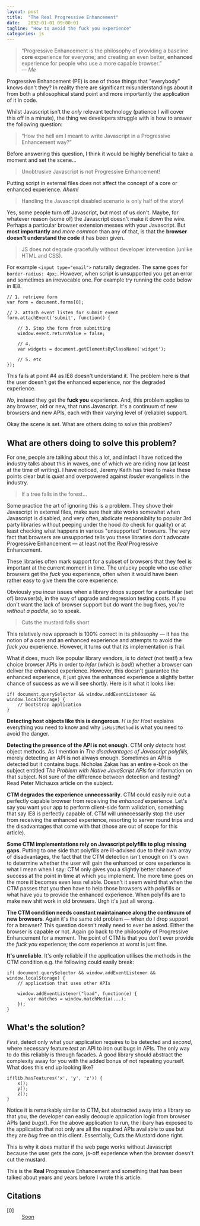 ```yaml
---
layout: post
title:  "The Real Progressive Enhancement"
date:   2032-01-01 09:00:01
tagline: "How to avoid the fuck you experience"
categories: js
---
```


> &ldquo;Progressive Enhancement is the philosophy of providing a baseline **core** experience for everyone; and creating an even better, **enhanced** experience for people who use a more capable browser.&rdquo;
> <br> &mdash; <cite>Me</cite>

Progressive Enhancement (PE) is one of those things that "everybody" knows don't they? In reality there are significant misunderstandings about it from both a philosophical stand point and more importantly the application of it in code.

Whilst Javascript isn't the *only* relevant technology (patience I will cover this off in a minute), the thing we developers struggle with is how to answer the following question:

> &ldquo;How the hell am I meant to write Javascript in a Progressive Enhancement way?&rdquo;

Before answering this question, I think it would be highly beneficial to take a moment and set the scene&hellip;

> Unobtrusive Javascript is not Progressive Enhancement!

Putting script in external files does not affect the concept of a core or enhanced experience. *Ahem!*

> Handling the Javascript disabled scenario is only half of the story!

Yes, some people turn off Javascript, but most of us don't. Maybe, for whatever reason (some of) the Javascript doesn't make it down the wire. Perhaps a particular browser extension messes with your Javascript. But **most importantly** and *more common* than any of that, is that the **browser doesn't understand the code** it has been given.

> JS does not degrade gracefully without developer intervention (unlike HTML and CSS).

For example `<input type="email">` naturally degrades. The same goes for `border-radius: 4px;`. However, when script is unsupported you get an error and sometimes an irrevocable one. For example try running the code below in IE8.

	// 1. retrieve form
	var form = document.forms[0];

	// 2. attach event listen for submit event
	form.attachEvent('submit', function() {

		// 3. Stop the form from submitting
		window.event.returnValue = false;

		// 4.
		var widgets = document.getElementsByClassName('widget');

		// 5. etc
	});

This fails at point #4 as IE8 doesn't understand it. The problem here is that the user doesn't get the enhanced experience, nor the degraded experience.

*No*, instead they get the **fuck you** experience. And, this problem applies to any browser, old or new, that runs Javascript. It's a continuum of new browsers and new APIs, each with their varying level of (reliable) support.

Okay the scene is set. What are others doing to solve this problem?

## What are others doing to solve this problem?

For one, people are talking about this a lot, and infact I have noticed the industry talks about this in waves, one of which we are riding now (at least at the time of writing). I have noticed, Jeremy Keith has tried to make these points clear but is *quiet* and overpowered against *louder* evangelists in the industry.

> If a tree falls in the forest...

Some practice the art of ignoring this is a problem. They shove their Javascript in external files, make sure their site works somewhat when Javascript is disabled, and very often, abdicate responsiblity to popular 3rd party libraries without peeping under the hood (to check for quality) or at least checking what happens in various "unsupported" browsers. The very fact that browsers are unsupported tells you these libraries don't advocate Progressive Enhancement &mdash; at least not the *Real* Progressive Enhancement.

These libraries often mark support for a subset of browsers that they feel is important at the current moment in time. The unlucky people who use *other* browsers get the *fuck you* experience, often when it would have been rather easy to give them the core experience.

Obviously you incur issues when a library drops support for a particular (set of) browser(s), in the way of upgrade and regression testing costs. If you don't want the lack of browser support but do want the bug fixes, you're *without a paddle*, so to speak.

> Cuts the mustard falls short

This relatively new approach is 100% correct in its philosophy &mdash; it has the notion of a core and an enhanced experience and attempts to avoid the *fuck you* experience. However, it turns out that its implementation is frail.

What *it* does, much like popular library vendors, is to *detect* (not test!) a few choice browser APIs in order to *infer* (which is *bad!*) whether a browser can deliver the enhanced experience. However, this doesn't guarantee the enhanced experience, it just gives the enhanced experience a slightly better chance of success as we will see shortly. Here is it what it looks like:

	if(	document.querySelector && window.addEventListener && window.localStorage) {
		// bootstrap application
	}

**Detecting host objects like this is dangerous**. *H is for Host* explains everything you need to know and why `isHostMethod` is what you need to avoid the danger.

**Detecting the presence of the API is not enough**. CTM only *detects* host object methods. As I mention in *The disadvantages of Javascript polyfills*, merely detecting an API is not always enough. Sometimes an API is detected but it contains bugs. Nicholas Zakas has an entire e-book on the subject entitled *The Problem with Native JavaScript APIs* for information on that subject. Not sure of the difference between detection and testing? Read Peter Michauxs article on the subject.

**CTM degrades the experience unnecessarily**. CTM could easily rule out a perfectly capable browser from receiving the *enhanced* experience. Let's say you want your app to perform client-side form validation, something that say IE8 is perfectly capable of. CTM will unnecessarily stop the user from receiving the enhanced experience, resorting to server round trips and the disadvantages that come with that (those are out of scope for this article).

**Some CTM implementations rely on Javascript polyfills to plug missing gaps**. Putting to one side that polyfills are ill-advised due to their own array of disadvantages, the fact that the CTM detection isn't enough on it's own to determine whether the user will gain the enhanced or core experience is what I mean when I say: CTM only gives you a slightly better chance of success at the point in time at which you implement. The more time goes on the more it becomes even less reliable. Doesn't it seem weird that when the CTM passes that you then have to help those browsers with polyfills or what have you to provide the enhanced experience. When polyfills are to make new shit work in old browsers. Urgh it's just all wrong.

**The CTM condition needs constant maintainance along the continuum of new browsers**. Again it's the same old problem &mdash; when do I drop support for a browser? This question doesn't really need to ever be asked. Either the browser is capable or not. Again go back to the philosophy of Progressive Enhancement for a moment. The point of CTM is that you don't ever provide the *fuck you* experience; the *core* experience at worst is just fine.

**It's unreliable**. It's only reliable if the application utilises the methods in the CTM condition e.g. the following could easily break:

	if(	document.querySelector && window.addEventListener && window.localStorage) {
		// application that uses other APIs

		window.addEventListener("load", function(e) {
			var matches = window.matchMedia(...);
		});
	}

## What's the solution?

*First*, detect only what your application requires to be detected and *second*, where necessary feature *test* an API to iron out bugs in APIs. The only way to do this reliably is through facades. A good library should abstract the complexity away for you with the added bonus of not repeating yourself. What does this end up looking like?

	if(lib.hasFeatures('x', 'y', 'z')) {
		x();
		y();
		z();
	}

Notice it is remarkably similar to CTM, but abstracted away into a library so that you, the developer can easily decouple application logic from browser APIs (and *bugs!*). For the above application to run, the libary has exposed to the application that not only are all the required APIs available to use but they are *bug* free on this client. Essentially, Cuts the Mustard done right.

This is why it *does* matter if the web page works without Javascript because the user gets the core, js-off experience when the browser doesn't cut the mustard.

This is the **Real** Progressive Enhancement and something that has been talked about years and years before I wrote this article.

## Citations

<dl>
	<dt class="citation" id="ref0">[0]</dt>
	<dd><a href="#">Soon</a></dd>
</dl>

<!--

Perfectly capable browsers of yesteryear are deemed old today, browsers that support ES6 today will be deemed old in 2 years from now. It just doesn't have to be that way. Think in terms of features, not browsers. You only need browsers to verify that your detection and tests work in the largest range of browsers you can get your hands on.


2. hasFeatures() >> cutsTheMustard()

3. Infer is bad! link to an article and state that it is bad.

4. and also if one errors and doesn't provide the globally scoped thing you are relying on (like when I block access to tracking scripts - half the sites break)

5. I feel like you should give more reasons to really make people think that it's not just about JS off but there are loads of things that can happen

`matchMedia("(min-width: 400px)");` in Internet Explorer 9.

http://chimera.labs.oreilly.com/books/1234000001655/index.html

* no op isn't good enough, its a black hole.

https://youtu.be/li4Y0E_x8zE?t=23m11s

> &ldquo;I’ve always maintained that, given the choice between making something my problem, and making something the user’s problem, I’ll choose to make it my problem every time.&rdquo;
> <br>&mdash; <cite>Jeremy Keith</cite>

Eg: loop through elements hide them but cant add event listener which shows them again, hidden content forever.

-->